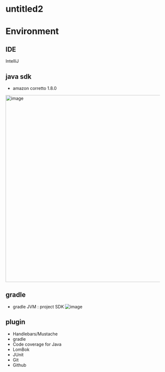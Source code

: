 # untitled2

# Environment 

## IDE
IntelliJ

## java sdk
- amazon corretto 1.8.0
<img width="612" alt="image" src="https://user-images.githubusercontent.com/28498486/213045196-6c7f1047-05e7-4ecb-a0d7-d20cba0b5508.png">

## gradle 
- gradle JVM : project SDK
![image](https://user-images.githubusercontent.com/28498486/213044625-1ceb59e2-deb2-415d-82a0-d4b9a08bf8e0.png)


## plugin

- Handlebars/Mustache
- gradle
- Code coverage for Java
- LomBok
- JUnit
- Git
- Github
